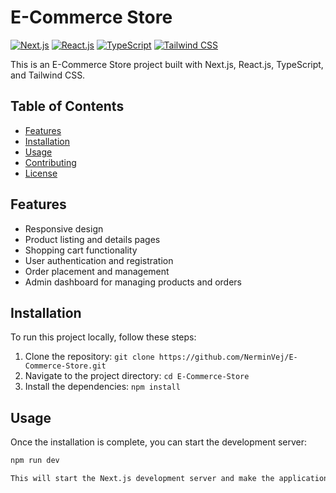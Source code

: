 # E-Commerce Store

[![Next.js](https://img.shields.io/badge/Next.js-v12.0.7-blue.svg)](https://nextjs.org/)
[![React.js](https://img.shields.io/badge/React.js-v17.0.2-blue.svg)](https://reactjs.org/)
[![TypeScript](https://img.shields.io/badge/TypeScript-v4.3.5-blue.svg)](https://www.typescriptlang.org/)
[![Tailwind CSS](https://img.shields.io/badge/Tailwind_CSS-v2.2.19-blue.svg)](https://tailwindcss.com/)
    
This is an E-Commerce Store project built with Next.js, React.js, TypeScript, and Tailwind CSS. 
 
## Table of Contents
  
- [Features](#features)
- [Installation](#installation)
- [Usage](#usage)
- [Contributing](#contributing)
- [License](#license)

## Features

- Responsive design
- Product listing and details pages
- Shopping cart functionality
- User authentication and registration
- Order placement and management
- Admin dashboard for managing products and orders

## Installation 

To run this project locally, follow these steps:

1. Clone the repository: `git clone https://github.com/NerminVej/E-Commerce-Store.git`
2. Navigate to the project directory: `cd E-Commerce-Store`
3. Install the dependencies: `npm install`

## Usage

Once the installation is complete, you can start the development server:

```bash
npm run dev

This will start the Next.js development server and make the application available at http://localhost:3000.
